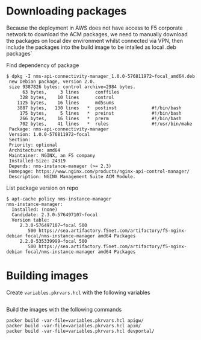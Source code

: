 
# Downloading packages

Because the deployment in AWS does not have access to F5 corporate network to download the ACM packages, we need to manually download the packages on local dev environment whilst connected via VPN, then include the packages into the build image to be intalled as local .deb packages`

Find dependency of package
```
$ dpkg -I nms-api-connectivity-manager_1.0.0-576811972~focal_amd64.deb
 new Debian package, version 2.0.
 size 9387826 bytes: control archive=2984 bytes.
      63 bytes,     3 lines      conffiles
     328 bytes,    10 lines      control
    1125 bytes,    16 lines      md5sums
    3887 bytes,   130 lines   *  postinst             #!/bin/bash
     175 bytes,     5 lines   *  preinst              #!/bin/bash
     266 bytes,    16 lines   *  prerm                #!/bin/bash
     702 bytes,    41 lines   *  rules                #!/usr/bin/make
 Package: nms-api-connectivity-manager
 Version: 1.0.0-576811972~focal
 Section:
 Priority: optional
 Architecture: amd64
 Maintainer: NGINX, an F5 company
 Installed-Size: 24319
 Depends: nms-instance-manager (>= 2.3)
 Homepage: https://www.nginx.com/products/nginx-api-control-manager/
 Description: NGINX Management Suite ACM Module.
```

List package version on repo
```
$ apt-cache policy nms-instance-manager
nms-instance-manager:
  Installed: (none)
  Candidate: 2.3.0-576497107~focal
  Version table:
     2.3.0-576497107~focal 500
        500 https://sea.artifactory.f5net.com/artifactory/f5-nginx-debian focal/nms-instance-manager amd64 Packages
     2.2.0-535339999~focal 500
        500 https://sea.artifactory.f5net.com/artifactory/f5-nginx-debian focal/nms-instance-manager amd64 Packages
```

# Building images

Create `variables.pkrvars.hcl` with the following variables
```

```

Build the images with the following commands
```
packer build -var-file=variables.pkrvars.hcl apigw/
packer build -var-file=variables.pkrvars.hcl apim/
packer build -var-file=variables.pkrvars.hcl devportal/
```